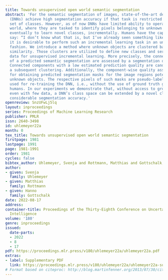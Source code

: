 ```yaml
---
title: Towards unsupervised open world semantic segmentation
abstract: 'For the semantic segmentation of images, state-of-the-art deep neural networks
  (DNNs) achieve high segmentation accuracy if that task is restricted to a closed
  set of classes. However, as of now DNNs have limited ability to operate in an open
  world, where they are tasked to identify pixels belonging to unknown objects and
  eventually to learn novel classes, incrementally. Humans have the capability to
  say: “I don’t know what that is, but I’ve already seen something like that”. Therefore,
  it is desirable to perform such an incremental learning task in an unsupervised
  fashion. We introduce a method where unknown objects are clustered based on visual
  similarity. Those clusters are utilized to define new classes and serve as training
  data for unsupervised incremental learning. More precisely, the connected components
  of a predicted semantic segmentation are assessed by a segmentation quality estimate.
  Connected components with a low estimated prediction quality are candidates for
  a subsequent clustering. Additionally, the component-wise quality assessment allows
  for obtaining predicted segmentation masks for the image regions potentially containing
  unknown objects. The respective pixels of such masks are pseudo-labeled and afterwards
  used for re-training the DNN, i.e., without the use of ground truth generated by
  humans. In our experiments we demonstrate that, without access to ground truth and
  even with few data, a DNN’s class space can be extended by a novel class, achieving
  considerable segmentation accuracy.'
openreview: SnzUFwLj5lq
layout: inproceedings
series: Proceedings of Machine Learning Research
publisher: PMLR
issn: 2640-3498
id: uhlemeyer22a
month: 0
tex_title: Towards unsupervised open world semantic segmentation
firstpage: 1981
lastpage: 1991
page: 1981-1991
order: 1981
cycles: false
bibtex_author: Uhlemeyer, Svenja and Rottmann, Matthias and Gottschalk, Hanno
author:
- given: Svenja
  family: Uhlemeyer
- given: Matthias
  family: Rottmann
- given: Hanno
  family: Gottschalk
date: 2022-08-17
address:
container-title: Proceedings of the Thirty-Eighth Conference on Uncertainty in Artificial
  Intelligence
volume: '180'
genre: inproceedings
issued:
  date-parts:
  - 2022
  - 8
  - 17
pdf: https://proceedings.mlr.press/v180/uhlemeyer22a/uhlemeyer22a.pdf
extras:
- label: Supplementary PDF
  link: https://proceedings.mlr.press/v180/uhlemeyer22a/uhlemeyer22a-supp.pdf
# Format based on citeproc: http://blog.martinfenner.org/2013/07/30/citeproc-yaml-for-bibliographies/
---
```

